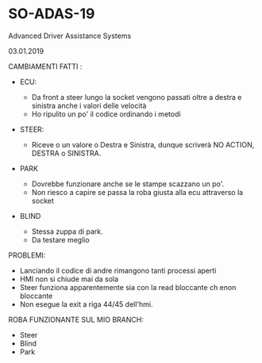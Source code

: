 # SO-ADAS-19
Advanced Driver Assistance Systems

03.01.2019

CAMBIAMENTI FATTI :

   - ECU: 

      - Da front a steer lungo la socket vengono passati oltre a destra e sinistra anche i valori delle velocità      
      - Ho ripulito un po' il codice ordinando i metodi
      
   - STEER:
    
      - Riceve o un valore o Destra e Sinistra, dunque scriverà NO ACTION, DESTRA o SINISTRA.
      
   - PARK
      - Dovrebbe funzionare anche se le stampe scazzano un po'. 
      - Non riesco a capire se passa la roba giusta alla ecu attraverso la socket
   - BLIND
      - Stessa zuppa di park.
      - Da testare meglio
      
PROBLEMI:

   - Lanciando il codice di andre rimangono tanti processi aperti
   - HMI non si chiude mai da sola
   - Steer funziona apparentemente sia con la read bloccante ch enon bloccante
   - Non esegue la exit a riga 44/45 dell'hmi.
   
    
ROBA FUNZIONANTE SUL MIO BRANCH:
   - Steer
   - Blind
   - Park
